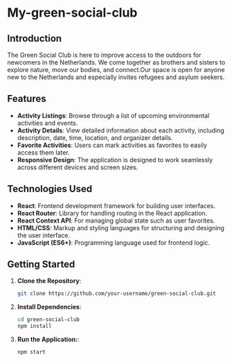 # My-green-social-club

## Introduction

The Green Social Club is here to improve access to the outdoors for newcomers in the Netherlands. We come together as brothers 
and sisters to explore nature, move our bodies, and connect.Our space is open for anyone new to the Netherlands and especially
invites refugees and asylum seekers.

## Features

- **Activity Listings**: Browse through a list of upcoming environmental activities and events.
- **Activity Details**: View detailed information about each activity, including description, date, time, location, and organizer details.
- **Favorite Activities**: Users can mark activities as favorites to easily access them later.
- **Responsive Design**: The application is designed to work seamlessly across different devices and screen sizes.

## Technologies Used

- **React**: Frontend development framework for building user interfaces.
- **React Router**: Library for handling routing in the React application.
- **React Context API**: For managing global state such as user favorites.
- **HTML/CSS**: Markup and styling languages for structuring and designing the user interface.
- **JavaScript (ES6+)**: Programming language used for frontend logic.


## Getting Started

1. **Clone the Repository**:

   ```bash
   git clone https://github.com/your-username/green-social-club.git


2. **Install Dependencies**:

      ```bash
   cd green-social-club
   npm install
   
3. **Run the Application:**:

      ```bash
   npm start
